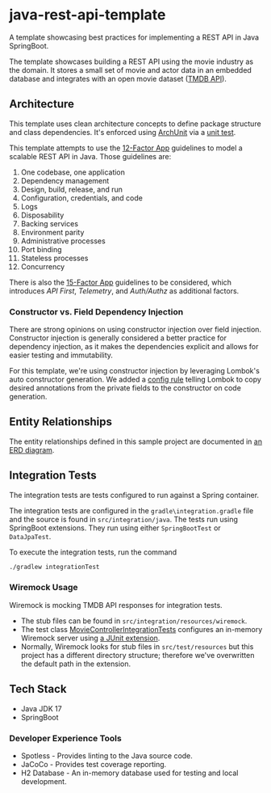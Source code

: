 # java-rest-api-template

A template showcasing best practices for implementing a REST API in Java SpringBoot.

The template showcases building a REST API using the movie industry as the domain.
It stores a small set of movie and actor data in an embedded database and integrates with 
an open movie dataset ([TMDB API](https://developer.themoviedb.org/docs)).

## Architecture

This template uses clean architecture concepts to define package structure and class dependencies. It's enforced 
using [ArchUnit](https://github.com/TNG/ArchUnit-Examples/blob/main/example-junit5/src/test/java/com/tngtech/archunit/exampletest/junit5/OnionArchitectureTest.java) 
via a [unit test](./src/test/java/com/slalombuild/movieman/CleanArchitectureTests.java).

This template attempts to use the [12-Factor App](https://www.redhat.com/architect/12-factor-app) guidelines to model 
a scalable REST API in Java. Those guidelines are:

1. One codebase, one application 
2. Dependency management 
3. Design, build, release, and run 
4. Configuration, credentials, and code 
5. Logs 
6. Disposability 
7. Backing services 
8. Environment parity 
9. Administrative processes 
10. Port binding 
11. Stateless processes 
12. Concurrency

There is also the [15-Factor App](https://developer.ibm.com/articles/15-factor-applications/)
guidelines to be considered, which introduces _API First_, _Telemetry_, and _Auth/Authz_ as additional 
factors.

### Constructor vs. Field Dependency Injection

There are strong opinions on using constructor injection over field injection. Constructor injection is generally 
considered a better practice for dependency injection, as it makes the dependencies explicit and allows for 
easier testing and immutability.

For this template, we're using constructor injection by leveraging Lombok's auto constructor generation. We added a 
[config rule](./lombok.config) telling Lombok to copy desired annotations from the private fields to the constructor 
on code generation.

## Entity Relationships

The entity relationships defined in this sample project are documented in [an ERD diagram](./documentation/DatabaseEntityRelationships.md). 

## Integration Tests

The integration tests are tests configured to run against a Spring container.

The integration tests are configured in the `gradle\integration.gradle` file 
and the source is found in `src/integration/java`.
The tests run using SpringBoot extensions. They run using either `SpringBootTest` or `DataJpaTest`.

To execute the integration tests, run the command
```bash
./gradlew integrationTest
```

### Wiremock Usage

Wiremock is mocking TMDB API responses for integration tests. 
- The stub files can be found in `src/integration/resources/wiremock`.
- The test class [MovieControllerIntegrationTests](./src/integration/java/com/slalombuild/movieman/web/MovieControllerIntegrationTests.java)
configures an in-memory Wiremock server using [a JUnit extension](https://wiremock.org/docs/junit-jupiter/#advanced-usage---programmatic).
- Normally, Wiremock looks for stub files in `src/test/resources` but this project has a different directory structure; therefore 
we've overwritten the default path in the extension.

## Tech Stack
* Java JDK 17
* SpringBoot

### Developer Experience Tools
* Spotless - Provides linting to the Java source code.
* JaCoCo - Provides test coverage reporting.
* H2 Database - An in-memory database used for testing and local development.

